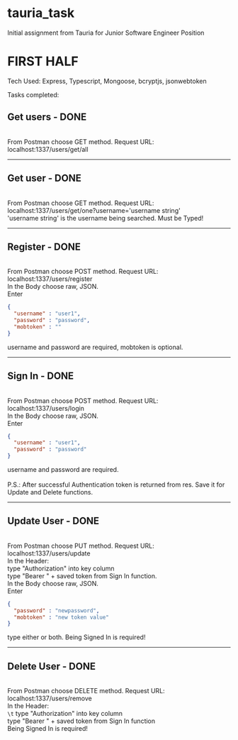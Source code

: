 # tauria_task

Initial assignment from Tauria for Junior Software Engineer Position

# FIRST HALF

Tech Used: Express, Typescript, Mongoose, bcryptjs, jsonwebtoken

Tasks completed:

## Get users - DONE 
<br/> From Postman choose GET method. Request URL: localhost:1337/users/get/all

*******************************************************************************************************************************************************************************

## Get user - DONE 
<br/>From Postman choose GET method. Request URL: localhost:1337/users/get/one?username='username string'
<br/> 'username string' is the username being searched. Must be Typed!

*******************************************************************************************************************************************************************************

## Register - DONE 
<br/>From Postman choose POST method. Request URL: localhost:1337/users/register <br/> In the Body choose raw, JSON. <br/> Enter 
```json
{ 
  "username" : "user1",
  "password" : "password", 
  "mobtoken" : "" 
}
```
username and password are required, mobtoken is optional.

*******************************************************************************************************************************************************************************

## Sign In - DONE 
<br/>From Postman choose POST method. Request URL: localhost:1337/users/login  <br/> In the Body choose raw, JSON. <br/> Enter   
```json
{ 
  "username" : "user1",
  "password" : "password"
} 

```
username and password are required. <br/>
 <br/>P.S.: After successful Authentication token is returned from res. Save it for Update and Delete functions.

*******************************************************************************************************************************************************************************

## Update User - DONE 
<br/> From Postman choose PUT method. Request URL: localhost:1337/users/update <br/> In the Header:  <br/> type "Authorization" into key column  <br/>  type "Bearer " + saved token from Sign In function.  <br/> In the
Body choose raw, JSON. <br/> Enter 
```json
{ 
  "password" : "newpassword",
  "mobtoken" : "new token value"
} 
```
type either or both. Being Signed In is required!
*******************************************************************************************************************************************************************************

## Delete User - DONE 
<br/> From Postman choose DELETE method. Request URL: localhost:1337/users/remove 
<br/> In the Header: 
<br/> `\t` type "Authorization" into key column 
<br/> type "Bearer " + saved token from Sign In function <br/>
Being Signed In is required!
